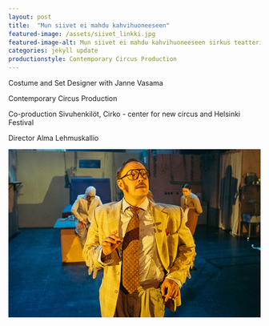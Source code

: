 ```yaml
---
layout: post
title:  "Mun siivet ei mahdu kahvihuoneeseen"
featured-image: /assets/siivet_linkki.jpg
featured-image-alt: Mun siivet ei mahdu kahvihuoneeseen sirkus teatteri esitys
categories: jekyll update
productionstyle: Contemporary Circus Production
---
```

Costume and Set Designer with Janne Vasama

Contemporary Circus Production

Co-production Sivuhenkilöt, Cirko - center for new circus and Helsinki Festival

Director Alma Lehmuskallio

![alt text](/assets/siivet_linkki.jpg)